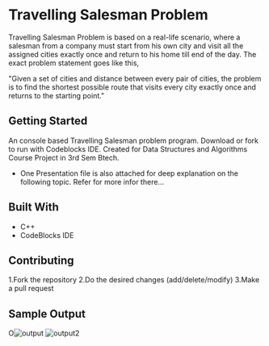 # Travelling Salesman Problem

Travelling Salesman Problem is based on a real-life scenario, where a salesman from a company must start from his own city and visit all the assigned cities exactly once and return to his home till end of the day. The exact problem statement goes like this,

"Given a set of cities and distance between every pair of cities, the problem is to find the shortest possible route that visits every city exactly once and returns to the starting point."

## Getting Started

An console based Travelling Salesman problem program. Download or fork to run with Codeblocks IDE. Created for Data Structures and Algorithms Course Project in 3rd Sem Btech.
* One Presentation file is also attached for deep explanation on the following topic. Refer for more infor there...

## Built With

* C++
* CodeBlocks IDE

## Contributing

1.Fork the repository
2.Do the desired changes (add/delete/modify)
3.Make a pull request


## Sample Output
O![output](https://user-images.githubusercontent.com/56217073/148569071-5a7f40a1-8a8e-489a-959b-6007c665d0fd.png)
![output2](https://user-images.githubusercontent.com/56217073/148569049-ab680ecd-895f-4d22-89db-f0152ae4f12b.png)
